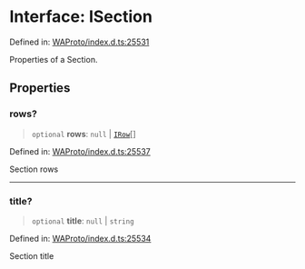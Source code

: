 # Interface: ISection

Defined in: [WAProto/index.d.ts:25531](https://github.com/Fokusdotid/Baileys/blob/9c9f1957de7ce603966b24b846f4c15d5de9bbcf/WAProto/index.d.ts#L25531)

Properties of a Section.

## Properties

### rows?

> `optional` **rows**: `null` \| [`IRow`](IRow.md)[]

Defined in: [WAProto/index.d.ts:25537](https://github.com/Fokusdotid/Baileys/blob/9c9f1957de7ce603966b24b846f4c15d5de9bbcf/WAProto/index.d.ts#L25537)

Section rows

***

### title?

> `optional` **title**: `null` \| `string`

Defined in: [WAProto/index.d.ts:25534](https://github.com/Fokusdotid/Baileys/blob/9c9f1957de7ce603966b24b846f4c15d5de9bbcf/WAProto/index.d.ts#L25534)

Section title
